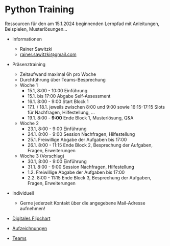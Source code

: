 # Python Training

Ressourcen für den am 15.1.2024 beginnenden Lernpfad mit Anleitungen, Beispielen, Musterlösungen...

* Informationen
  * Rainer Sawitzki
  * rainer.sawitzki@gmail.com

* Präsenztraining
  * Zeitaufwand maximal 6h pro Woche
  * Durchführung über Teams-Besprechung
  * Woche 1 
    * 15.1, 8:00 - 10:00 Einführung
    * 15.1. bis 17:00 Abgabe Self-Assessment
    * 16.1. 8:00 - 9:00 Start Block 1
    * 17.1. / 18.1. jeweils zwischen 8:00 und 9:00 sowie 16:15-17:15 Slots für Nachfragen, Hilfestellung, ...
    * 19.1. 8:00 - __9:00__ Ende Block 1, Musterlösung, Q&A
  * Woche 2
    * 23.1, 8:00 - 9:00 Einführung
    * 24.1. 8:00 - 9:00 Session Nachfragen, Hilfestellung
    * 25.1. Freiwillige Abgabe der Aufgaben bis 17:00
    * 26.1. 8:00 - 11:15 Ende Block 2, Besprechung der Aufgaben, Fragen, Erweiterungen
  * Woche 3 (Vorschlag)
    * 30.1, 8:00 - 9:00 Einführung
    * 31.1. 8:00 - 9:00 Session Nachfragen, Hilfestellung
    * 1.2. Freiwillige Abgabe der Aufgaben bis 17:00
    * 2.2. 8:00 - 11:15 Ende Block 3, Besprechung der Aufgaben, Fragen, Erweiterungen

* Individuell
  * Gerne jederzeit Kontakt über die angegebene Mail-Adresse aufnehmen!

* [Digitales Flipchart](https://docs.google.com/presentation/d/1HZmyomskISVortprx_ZMJeahqr1uS8rVI04Y8bt2nkQ/edit?usp=sharing)

* [Aufzeichnungen](https://my.hidrive.com/share/l5cq8wg6kq​​​​​​​)

* [Teams](https://teams.microsoft.com/l/meetup-join/19%3ameeting_ZjkxNzA5MjctZGFmNC00NTVkLTllODYtOWRiMzYyNzIwODc0%40thread.v2/0?context=%7b%22Tid%22%3a%22b330d2c3-d985-4943-b28b-4d2df8f80a7e%22%2c%22Oid%22%3a%22ae51a20e-477d-4b5a-a4d4-22246ec65647%22%7d)

